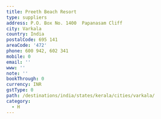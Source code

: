 ```yaml
---
title: Preeth Beach Resort
type: suppliers
address: P.O. Box No. 1400  Papanasam Cliff
city: Varkala
country: India
postalCode: 695 141
areaCode: '472'
phone: 600 942, 602 341
mobile: 0
email: ''
www: ''
note: ''
bookThrough: 0
currency: INR
gstType: 0
path: /destinations/india/states/kerala/cities/varkala/
category:
  - H
---
```


